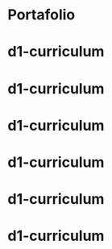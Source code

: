 # Portafolio
# d1-curriculum
# d1-curriculum
# d1-curriculum
# d1-curriculum
# d1-curriculum
# d1-curriculum
